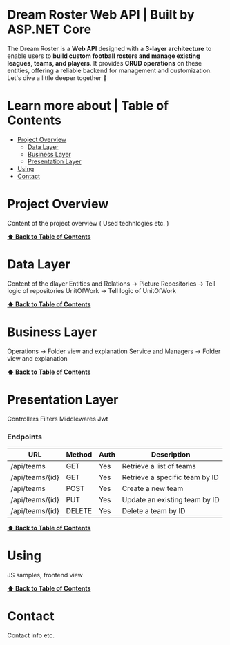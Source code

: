 # Dream Roster Web API | Built by ASP.NET Core
The Dream Roster is a **Web API** designed with a **3-layer architecture** to enable users to **build custom football rosters and manage existing leagues, teams, and players**. It provides **CRUD operations** on these entities, offering a reliable backend for management and customization. Let's dive a little deeper together :muscle:

# Learn more about | Table of Contents
- [Project Overview](#project-overview)
  *  [Data Layer](#data-layer)
  *  [Business Layer](#business-layer)
  *  [Presentation Layer](#presentation-layer)
- [Using](#using)
- [Contact](#contact)

# Project Overview
Content of the project overview ( Used technlogies etc. )

**[⬆ Back to Table of Contents](#learn-more-about--table-of-contents)**

# Data Layer
Content of the dlayer
Entities and Relations -> Picture
Repositories -> Tell logic of repositories
UnitOfWork -> Tell logic of UnitOfWork

**[⬆ Back to Table of Contents](#learn-more-about--table-of-contents)**

# Business Layer
Operations -> Folder view and explanation
Service and Managers -> Folder view and explanation

**[⬆ Back to Table of Contents](#learn-more-about--table-of-contents)**

# Presentation Layer
Controllers
Filters
Middlewares
Jwt

### Endpoints
| URL           | Method | Auth | Description                       |
|---------------|--------|------|-----------------------------------|
| /api/teams    | GET    | Yes  | Retrieve a list of teams         |
| /api/teams/{id} | GET | Yes  | Retrieve a specific team by ID   |
| /api/teams    | POST   | Yes  | Create a new team                |
| /api/teams/{id} | PUT  | Yes  | Update an existing team by ID    |
| /api/teams/{id} | DELETE | Yes | Delete a team by ID              |


**[⬆ Back to Table of Contents](#learn-more-about--table-of-contents)**

# Using
JS samples, frontend view

**[⬆ Back to Table of Contents](#learn-more-about--table-of-contents)**

# Contact
Contact info etc.


   
     



